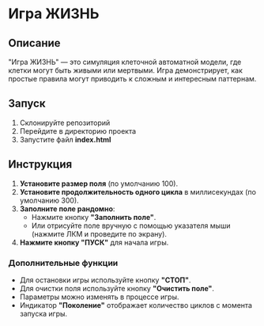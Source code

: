 # Игра ЖИЗНЬ

## Описание
"Игра ЖИЗНЬ" — это симуляция клеточной автоматной модели, где клетки могут быть живыми или мертвыми. Игра демонстрирует, как простые правила могут приводить к сложным и интересным паттернам.

## Запуск
1. Склонируйте репозиторий
2. Перейдите в директорию проекта
3. Запустите файл **index.html**

## Инструкция

1. **Установите размер поля** (по умолчанию 100).
2. **Установите продолжительность одного цикла** в миллисекундах (по умолчанию 300).
3. **Заполните поле рандомно**:
   - Нажмите кнопку **"Заполнить поле"**.
   - Или отрисуйте поле вручную с помощью указателя мыши (нажмите ЛКМ и проведите по экрану).
4. **Нажмите кнопку "ПУСК"** для начала игры.

### Дополнительные функции
- Для остановки игры используйте кнопку **"СТОП"**.
- Для очистки поля используйте кнопку **"Очистить поле"**.
- Параметры можно изменять в процессе игры.
- Индикатор **"Поколение"** отображает количество циклов с момента запуска игры.

